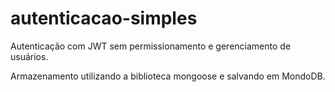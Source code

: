 # autenticacao-simples
Autenticação com JWT sem permissionamento e gerenciamento de usuários.

Armazenamento utilizando a biblioteca mongoose e salvando em MondoDB.
